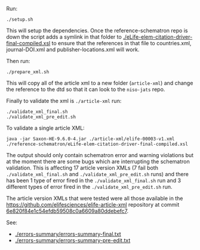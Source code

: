 Run:

```
./setup.sh
```

This will setup the dependencies. Once the reference-schematron repo is down the script adds a symlink in that folder to [./eLife-elem-citation-driver-final-compiled.xsl](eLife-elem-citation-driver-final-compiled.xsl) to ensure that the references in that file to countries.xml, journal-DOI.xml and publisher-locations.xml will work.

Then run:

```
./prepare_xml.sh
```

This will copy all of the article xml to a new folder (`article-xml`) and change the reference to the dtd so that it can look to the `niso-jats` repo.

Finally to validate the xml is `./article-xml` run:

```
./validate_xml_final.sh
./validate_xml_pre_edit.sh
```

To validate a single article XML:

```
java -jar Saxon-HE-9.6.0-4.jar ./article-xml/elife-00003-v1.xml ./reference-schematron/eLife-elem-citation-driver-final-compiled.xsl
```

The output should only contain schematron error and warning violations but at the moment there are some bugs which are interrupting the schematron validation. This is affecting 17 article version XMLs (7 fail both `./validate_xml_final.sh` and `./validate_xml_pre_edit.sh` runs) and there has been 1 type of error fired in the `./validate_xml_final.sh` run and 3 different types of error fired in the `./validate_xml_pre_edit.sh` run.

The article version XMLs that were tested were all those available in the https://github.com/elifesciences/elife-article-xml repository at commit [6e820f84e1c54efdb59508c0a6609a80ddebefc7](https://github.com/elifesciences/elife-article-xml/tree/6e820f84e1c54efdb59508c0a6609a80ddebefc7/articles).

See:
- [./errors-summary/errors-summary-final.txt](errors-summary/errors-summary-final.txt)
- [./errors-summary/errors-summary-pre-edit.txt](errors-summary/errors-summary-pre-edit.txt)
